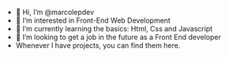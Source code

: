 - 👋 Hi, I’m @marcolepdev
- 👀 I’m interested in Front-End Web Development
- 🌱 I’m currently learning the basics: Html, Css and Javascript
- 💞️ I’m looking to get a job in the future as a Front End developer
- Whenever I have projects, you can find them here.


<!---
marcolepdev/marcolepdev is a ✨ special ✨ repository because its `README.md` (this file) appears on your GitHub profile.
You can click the Preview link to take a look at your changes.
--->
